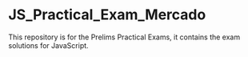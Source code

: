 # JS_Practical_Exam_Mercado
This repository is for the Prelims Practical Exams, it contains the exam solutions for JavaScript.  
